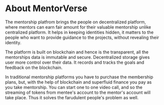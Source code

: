 # About MentorVerse

The mentorship platfrom brings the people on decentralized platform, where mentors can earn fair amount for their valuable mentorship unlike centralized platform. It helps in keeping identities hidden, it matters to the people who want to provide guidance to the projects, without revealing their identity.

The platform is built on blockchain and hence is the transparent, all the mentorships data is immutable and secure. Decentralized storage gives user more control over their data. It records and tracks the goals and feedback on the blockchain.

In traditional mentorship platforms you have to purchase the membership plans, but, with the help of blockchain and superfluid finance you pay as you take mentorship. You can start one to one video call, and so the streaming of tokens from mentee's account to the mentor's account will take place. Thus it solves the farudulent people's problem as well.
